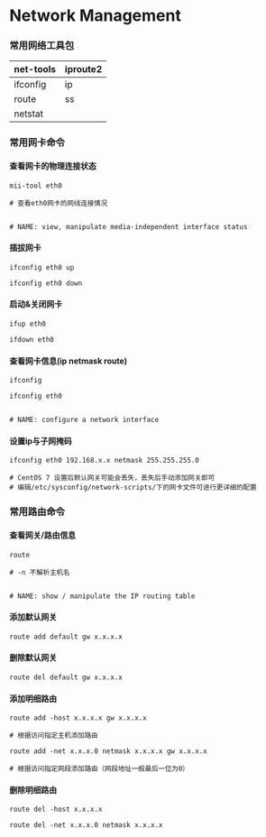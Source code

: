 # Network Management

### 常用网络工具包

| net-tools | iproute2 |
| --------- | -------- |
| ifconfig  | ip       |
| route     | ss       |
| netstat   |          |



### 常用网卡命令

#### 查看网卡的物理连接状态

```
mii-tool eth0

# 查看eth0网卡的网线连接情况


# NAME: view, manipulate media-independent interface status
```

#### 插拔网卡

```
ifconfig eth0 up

ifconfig eth0 down
```

#### 启动&关闭网卡

```
ifup eth0

ifdown eth0
```

#### 查看网卡信息(ip netmask route)

```
ifconfig

ifconfig eth0


# NAME: configure a network interface
```

#### 设置ip与子网掩码

```
ifconfig eth0 192.168.x.x netmask 255.255.255.0

# CentOS 7 设置后默认网关可能会丢失，丢失后手动添加网关即可
# 编辑/etc/sysconfig/network-scripts/下的网卡文件可进行更详细的配置
```



### 常用路由命令

#### 查看网关/路由信息

```
route

# -n 不解析主机名


# NAME: show / manipulate the IP routing table
```

#### 添加默认网关

```
route add default gw x.x.x.x
```

#### 删除默认网关

```
route del default gw x.x.x.x
```

#### 添加明细路由

```
route add -host x.x.x.x gw x.x.x.x

# 根据访问指定主机添加路由
```

```
route add -net x.x.x.0 netmask x.x.x.x gw x.x.x.x

# 根据访问指定网段添加路由（网段地址一般最后一位为0）
```

#### 删除明细路由

```
route del -host x.x.x.x
```

```
route del -net x.x.x.0 netmask x.x.x.x
```

